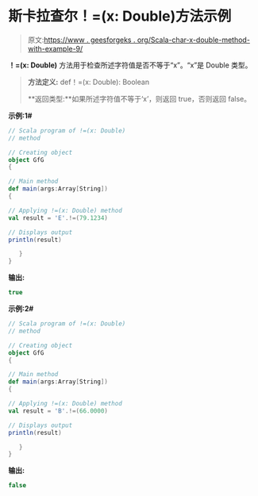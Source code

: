 # 斯卡拉查尔！=(x: Double)方法示例

> 原文:[https://www . geesforgeks . org/Scala-char-x-double-method-with-example-9/](https://www.geeksforgeeks.org/scala-char-x-double-method-with-example-9/)

**！=(x: Double)** 方法用于检查所述字符值是否不等于“x”。“x”是 Double 类型。

> **方法定义:** def！=(x: Double): Boolean
> 
> **返回类型:**如果所述字符值不等于‘x’，则返回 true，否则返回 false。

**示例:1#**

```scala
// Scala program of !=(x: Double)
// method

// Creating object
object GfG
{  

// Main method
def main(args:Array[String])
{

// Applying !=(x: Double) method 
val result = 'E'.!=(79.1234)

// Displays output
println(result)

   }
} 
```

**输出:**

```scala
true

```

**示例:2#**

```scala
// Scala program of !=(x: Double)
// method

// Creating object
object GfG
{  

// Main method
def main(args:Array[String])
{

// Applying !=(x: Double) method
val result = 'B'.!=(66.0000)

// Displays output
println(result)

   }
} 
```

**输出:**

```scala
false

```